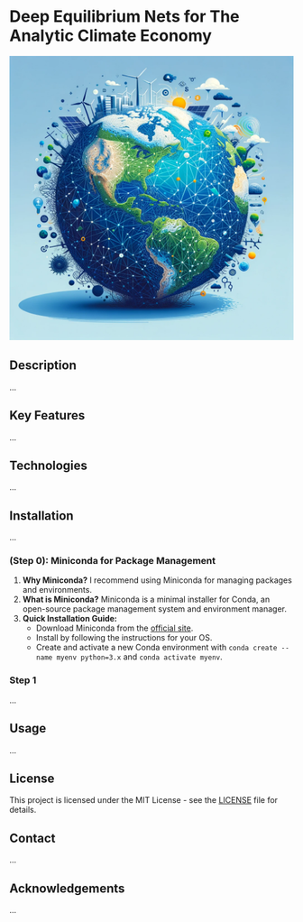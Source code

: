 # Deep Equilibrium Nets for The Analytic Climate Economy

![Cover Image](front_page_img.webp)

## Description

...

## Key Features

...

## Technologies

...

## Installation

...

### (Step 0): Miniconda for Package Management

1. **Why Miniconda?** I recommend using Miniconda for managing packages and environments.
2. **What is Miniconda?** Miniconda is a minimal installer for Conda, an open-source package management system and environment manager.
3. **Quick Installation Guide:**
   - Download Miniconda from the [official site](https://docs.conda.io/projects/miniconda/en/latest/).
   - Install by following the instructions for your OS.
   - Create and activate a new Conda environment with `conda create --name myenv python=3.x` and `conda activate myenv`.

### Step 1

...

## Usage

...

## License

This project is licensed under the MIT License - see the [LICENSE](LICENSE) file for details.

## Contact

...

## Acknowledgements

...
